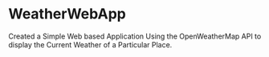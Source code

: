 # WeatherWebApp
Created a Simple Web based Application Using the OpenWeatherMap API to display the Current Weather of a Particular Place.
